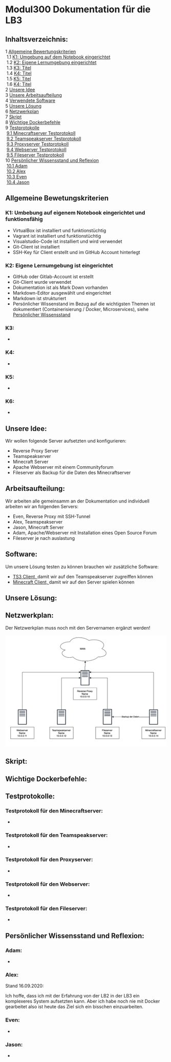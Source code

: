 # Modul300 Dokumentation für die LB3

## Inhaltsverzeichnis:
1 [Allgemeine Bewertungskriterien](#Allgemein)<br>
&nbsp;1.1 [K1: Umgebung auf dem Notebook eingerichtet](#K1)<br>
&nbsp;1.2 [K2: Eigene Lernumgebung eingerichtet](#K2)<br>
&nbsp;1.3 [K3: Titel](#K3)<br>
&nbsp;1.4 [K4: Titel](#K4)<br>
&nbsp;1.5 [K5: Titel](#K5)<br>
&nbsp;1.6 [K4: Titel](#K6)<br>
2 [Unsere Idee](#Idee)<br>
3 [Unsere Arbeitsaufteilung](#Arbeitsaufteilung)<br>
4 [Verwendete Software](#Software)<br>
5 [Unsere Lösung](#Lösung)<br>
6 [Netzwerkplan](#Netzwerkplan)<br>
7 [Skript](#Skript)<br>
8 [Wichtige Dockerbefehle](#Befehle)<br>
9 [Testprotokolle](#Testprotokoll)<br>
&nbsp;[9.1 Minecraftserver Testprotokoll](#MC-Test)<br>
&nbsp;[9.2 Teamspeakserver Testprotokoll](#TS-Test)<br>
&nbsp;[9.3 Proxyserver Testprotokoll](#Proxy-Test)<br>
&nbsp;[9.4 Webserver Testprotokoll](#Web-Test)<br>
&nbsp;[9.5 Fileserver Testprotokoll](#File-Test)<br>
10 [Persönlicher Wissensstand und Reflexion](#Wissensstand)<br>
&nbsp;[10.1 Adam](#Adam)<br>
&nbsp;[10.2 Alex](#Alex)<br>
&nbsp;[10.3 Even](#Even)<br>
&nbsp;[10.4 Jason](#Jason)<br>


## Allgemeine Bewetungskriterien <a name="Allgemein"></a>

### K1: Umbebung auf eigenem Notebook eingerichtet und funktionsfähig <a name="K1"></a>
- VirtualBox ist installiert und funktionstüchtig
- Vagrant ist installiert und funktionstüchtig
- Visualstudio-Code ist installiert und wird verwendet
- Git-Client ist installiert
- SSH-Key für Client erstellt und im GitHub Account hinterlegt

### K2: Eigene Lernumgebung ist eingerichtet <a name="K2"></a>
- GitHub oder Gitlab-Account ist erstellt
- Git-Client wurde verwendet
- Dokumentation ist als Mark Down vorhanden
- Markdown-Editor ausgewählt und eingerichtet
- Markdown ist strukturiert
- Persönlicher Wissenstand im Bezug auf die wichtigsten Themen ist dokumentiert (Containerisierung / Docker, Microservices), siehe [Persönlicher Wissensstand](#Wissensstand)

### K3: <a name="K3"></a>
-

### K4: <a name="K4"></a>
-

### K5: <a name="K5"></a>
-

### K6: <a name="K6"></a>
-


## Unsere Idee: <a name="Idee"></a>

Wir wollen folgende Server aufsetzten und konfigurieren:

  - Reverse Proxy Server
  - Teamspeakserver
  - Minecraft Server
  - Apache Webserver mit einem Communityforum
  - Fileserver als Backup für die Daten des Minecraftserver

## Arbeitsaufteilung: <a name="Arbeitsaufteilung"></a>

Wir arbeiten alle gemeinsamm an der Dokumentation und individuell arbeiten wir an folgenden Servers:

  - Even, Reverse Proxy mit SSH-Tunnel
  - Alex, Teamspeakserver
  - Jason, Minecraft Server
  - Adam, Apache/Webserver mit Installation eines Open Source Forum
  - Fileserver je nach auslastung

## Software: <a name="Software"></a>

Um unsere Lösung testen zu können brauchen wir zusätzliche Software:

- <a href="https://www.teamspeak.com/en/downloads/">TS3 Client, </a>damit wir auf den Teamspeakserver zugreiffen können
- <a href="https://www.minecraft.net/de-de/download">Minecraft Client, </a>damit wir auf den Server spielen können

## Unsere Lösung: <a name="Lösung"></a>


## Netzwerkplan: <a name="Netzwerkplan"></a>
Der Netzwerkplan muss noch mit den Servernamen ergänzt werden!

![Netzwerkplan](https://github.com/Even-Dietrich/Modul300/blob/master/LB3/img/Netzwerkplan_nichtfertig.jpg)

## Skript: <a name="Skript"></a>

## Wichtige Dockerbefehle: <a name="Befehle"></a><br>

## Testprotokolle: <a name="Testprotokolle"></a><br>

### Testprotokoll für den Minecraftserver: <a name="MC-Test"></a><br>
-
### Testprotokoll für den Teamspeakserver: <a name="TS-Test"></a><br>
-
### Testprotokoll für den Proxyserver: <a name="Proxy-Test"></a><br>
-
### Testprotokoll für den Webserver: <a name="Web-Test"></a><br>
-
### Testprotokoll für den Fileserver: <a name="File-Test"></a><br>
-

## Persönlicher Wissensstand und Reflexion: <a name="Wissensstand"></a><br>
  
### Adam: <a name="Adam"></a><br>
-
  
### Alex: <a name="Alex"></a><br>
Stand 16.09.2020:

Ich hoffe, dass ich mit der Erfahrung von der LB2 in der LB3 ein komplexeres System aufsetzten kann. Aber ich habe noch nie mit Docker gearbeitet also ist heute das Ziel sich ein bisschen einzuarbeiten.
  
  
  
### Even: <a name="Even"></a><br>
-
  
### Jason: <a name="Jason"></a><br>
-
